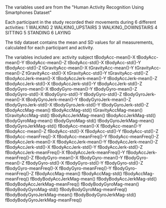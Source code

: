 The variables used are from the "Human Activity Recognition Using Smartphones Dataset"

Each participant in the study recorded their movements during 6 different activities:
1 WALKING
2 WALKING_UPSTAIRS
3 WALKING_DOWNSTAIRS
4 SITTING
5 STANDING
6 LAYING

The tidy dataset contains the mean and SD values for all measurements, calculated for each participant and activity. 

The variables included are:
 activity
 subject
 tBodyAcc-mean()-X
 tBodyAcc-mean()-Y
 tBodyAcc-mean()-Z
 tBodyAcc-std()-X
 tBodyAcc-std()-Y
 tBodyAcc-std()-Z
 tGravityAcc-mean()-X
 tGravityAcc-mean()-Y
 tGravityAcc-mean()-Z
 tGravityAcc-std()-X
 tGravityAcc-std()-Y
 tGravityAcc-std()-Z
 tBodyAccJerk-mean()-X
 tBodyAccJerk-mean()-Y
 tBodyAccJerk-mean()-Z
 tBodyAccJerk-std()-X
 tBodyAccJerk-std()-Y
 tBodyAccJerk-std()-Z
 tBodyGyro-mean()-X
 tBodyGyro-mean()-Y
 tBodyGyro-mean()-Z
 tBodyGyro-std()-X
 tBodyGyro-std()-Y
 tBodyGyro-std()-Z
 tBodyGyroJerk-mean()-X
 tBodyGyroJerk-mean()-Y
 tBodyGyroJerk-mean()-Z
 tBodyGyroJerk-std()-X
 tBodyGyroJerk-std()-Y
 tBodyGyroJerk-std()-Z
 tBodyAccMag-mean()
 tBodyAccMag-std()
 tGravityAccMag-mean()
 tGravityAccMag-std()
 tBodyAccJerkMag-mean()
 tBodyAccJerkMag-std()
 tBodyGyroMag-mean()
 tBodyGyroMag-std()
 tBodyGyroJerkMag-mean()
 tBodyGyroJerkMag-std()
 fBodyAcc-mean()-X
 fBodyAcc-mean()-Y
 fBodyAcc-mean()-Z
 fBodyAcc-std()-X
 fBodyAcc-std()-Y
 fBodyAcc-std()-Z
 fBodyAcc-meanFreq()-X
 fBodyAcc-meanFreq()-Y
 fBodyAcc-meanFreq()-Z
 fBodyAccJerk-mean()-X
 fBodyAccJerk-mean()-Y
 fBodyAccJerk-mean()-Z
 fBodyAccJerk-std()-X
 fBodyAccJerk-std()-Y
 fBodyAccJerk-std()-Z
 fBodyAccJerk-meanFreq()-X
 fBodyAccJerk-meanFreq()-Y
 fBodyAccJerk-meanFreq()-Z
 fBodyGyro-mean()-X
 fBodyGyro-mean()-Y
 fBodyGyro-mean()-Z
 fBodyGyro-std()-X
 fBodyGyro-std()-Y
 fBodyGyro-std()-Z
 fBodyGyro-meanFreq()-X
 fBodyGyro-meanFreq()-Y
 fBodyGyro-meanFreq()-Z
 fBodyAccMag-mean()
 fBodyAccMag-std()
 fBodyAccMag-meanFreq()
 fBodyBodyAccJerkMag-mean()
 fBodyBodyAccJerkMag-std()
 fBodyBodyAccJerkMag-meanFreq()
 fBodyBodyGyroMag-mean()
 fBodyBodyGyroMag-std()
 fBodyBodyGyroMag-meanFreq()
 fBodyBodyGyroJerkMag-mean()
 fBodyBodyGyroJerkMag-std()
 fBodyBodyGyroJerkMag-meanFreq()
